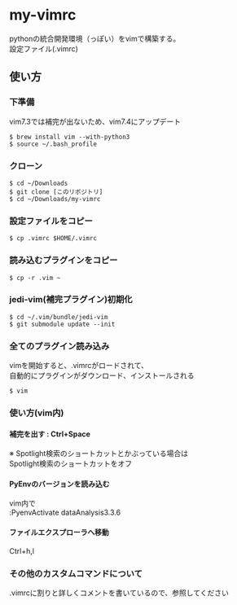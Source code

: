 # my-vimrc  
pythonの統合開発環境（っぽい）をvimで構築する。  
設定ファイル(.vimrc)

## 使い方 
###  下準備
vim7.3では補完が出ないため、vim7.4にアップデート  

```
$ brew install vim --with-python3  
$ source ~/.bash_profile
``` 

### クローン  

```
$ cd ~/Downloads
$ git clone [このリポジトリ] 
$ cd ~/Downloads/my-vimrc  
```

### 設定ファイルをコピー  

```
$ cp .vimrc $HOME/.vimrc
```

### 読み込むプラグインをコピー  

```
$ cp -r .vim ~
```

### jedi-vim(補完プラグイン)初期化   

```
$ cd ~/.vim/bundle/jedi-vim
$ git submodule update --init
```

### 全てのプラグイン読み込み  
vimを開始すると、.vimrcがロードされて、  
自動的にプラグインがダウンロード、インストールされる  

```
$ vim
```   

### 使い方(vim内)  
#### 補完を出す : Ctrl+Space  
※ Spotlight検索のショートカットとかぶっている場合は  
Spotlight検索のショートカットをオフ  
#### PyEnvのバージョンを読み込む  
vim内で  
:PyenvActivate dataAnalysis3.3.6  
#### ファイルエクスプローラへ移動  
Ctrl+h,l  

### その他のカスタムコマンドについて  
.vimrcに割りと詳しくコメントを書いているので、参照してください  